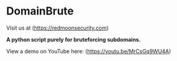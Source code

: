 # DomainBrute

Visit us at (https://redmoonsecurity.com)

**A python script purely for bruteforcing subdomains.**

View a demo on YouTube here: (https://youtu.be/MrCsGq9WU4A)

